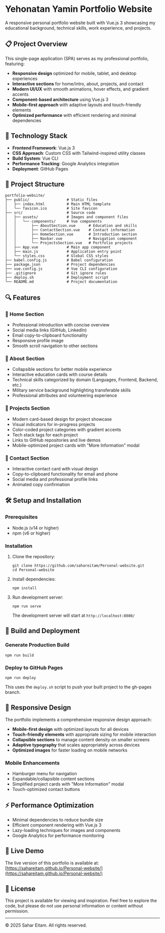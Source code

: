 # Yehonatan Yamin Portfolio Website

A responsive personal portfolio website built with Vue.js 3 showcasing my educational background, technical skills, work experience, and projects.

## 📋 Project Overview

This single-page application (SPA) serves as my professional portfolio, featuring:

- **Responsive design** optimized for mobile, tablet, and desktop experiences
- **Interactive sections** for home/intro, about, projects, and contact
- **Modern UI/UX** with smooth animations, hover effects, and gradient accents
- **Component-based architecture** using Vue.js 3
- **Mobile-first approach** with adaptive layouts and touch-friendly elements
- **Optimized performance** with efficient rendering and minimal dependencies

## 🔧 Technology Stack

- **Frontend Framework**: Vue.js 3
- **CSS Approach**: Custom CSS with Tailwind-inspired utility classes
- **Build System**: Vue CLI
- **Performance Tracking**: Google Analytics integration
- **Deployment**: GitHub Pages

## 🚀 Project Structure

```
portfolio-website/
├── public/                 # Static files
│   ├── index.html          # Main HTML template
│   └── favicon.ico         # Site favicon
├── src/                    # Source code
│   ├── assets/             # Images and component files
│   │   └── components/     # Vue components
│   │       ├── AboutSection.vue      # Education and skills
│   │       ├── ContactSection.vue    # Contact information
│   │       ├── HomeSection.vue       # Introduction section
│   │       ├── Navbar.vue            # Navigation component
│   │       └── ProjectsSection.vue   # Portfolio projects
│   ├── App.vue             # Main app component
│   ├── main.js             # Application entry point
│   └── styles.css          # Global CSS styles
├── babel.config.js         # Babel configuration
├── package.json            # Project dependencies
├── vue.config.js           # Vue CLI configuration
├── .gitignore              # Git ignore rules
├── deploy.sh               # Deployment script
└── README.md               # Project documentation
```

## 🔍 Features

### 📌 Home Section
- Professional introduction with concise overview
- Social media links (GitHub, LinkedIn)
- Email copy-to-clipboard functionality
- Responsive profile image
- Smooth scroll navigation to other sections

### 📌 About Section
- Collapsible sections for better mobile experience
- Interactive education cards with course details
- Technical skills categorized by domain (Languages, Frontend, Backend, etc.)
- Military service background highlighting transferable skills
- Professional attributes and volunteering experience

### 📌 Projects Section
- Modern card-based design for project showcase
- Visual indicators for in-progress projects
- Color-coded project categories with gradient accents
- Tech stack tags for each project
- Links to GitHub repositories and live demos
- Mobile-optimized project cards with "More Information" modal

### 📌 Contact Section
- Interactive contact card with visual design
- Copy-to-clipboard functionality for email and phone
- Social media and professional profile links
- Animated copy confirmation

## 🛠️ Setup and Installation

### Prerequisites
- Node.js (v14 or higher)
- npm (v6 or higher)

### Installation
1. Clone the repository:
   ```
   git clone https://github.com/sahareitam/Personal-website.git
   cd Personal-website
   ```

2. Install dependencies:
   ```
   npm install
   ```

3. Run development server:
   ```
   npm run serve
   ```
   The development server will start at `http://localhost:8080/`

## 📝 Build and Deployment

### Generate Production Build
```
npm run build
```

### Deploy to GitHub Pages
```
npm run deploy
```
This uses the `deploy.sh` script to push your built project to the gh-pages branch.

## 📱 Responsive Design

The portfolio implements a comprehensive responsive design approach:
- **Mobile-first design** with optimized layouts for all devices
- **Touch-friendly elements** with appropriate sizing for mobile interaction
- **Collapsible sections** to manage content density on smaller screens
- **Adaptive typography** that scales appropriately across devices
- **Optimized images** for faster loading on mobile networks

### Mobile Enhancements
- Hamburger menu for navigation
- Expandable/collapsible content sections
- Simplified project cards with "More Information" modal
- Touch-optimized contact buttons

## ⚡ Performance Optimization

- Minimal dependencies to reduce bundle size
- Efficient component rendering with Vue.js 3
- Lazy-loading techniques for images and components
- Google Analytics for performance monitoring

## 🔗 Live Demo

The live version of this portfolio is available at:
[https://sahareitam.github.io/Personal-website/](https://sahareitam.github.io/Personal-website/)

## 📄 License

This project is available for viewing and inspiration. Feel free to explore the code, but please do not use personal information or content without permission.

---

© 2025 Sahar Eitam. All rights reserved.